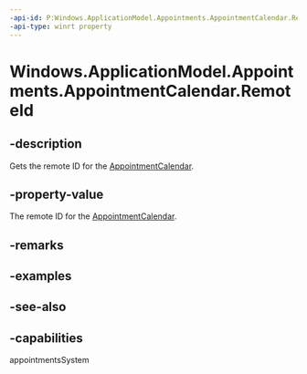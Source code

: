 ```yaml
---
-api-id: P:Windows.ApplicationModel.Appointments.AppointmentCalendar.RemoteId
-api-type: winrt property
---
```


<!-- Property syntax
public string RemoteId { get;  set; }
-->

# Windows.ApplicationModel.Appointments.AppointmentCalendar.RemoteId

## -description
Gets the remote ID for the [AppointmentCalendar](appointmentcalendar.md).

## -property-value
The remote ID for the [AppointmentCalendar](appointmentcalendar.md).

## -remarks

## -examples

## -see-also

## -capabilities
appointmentsSystem
